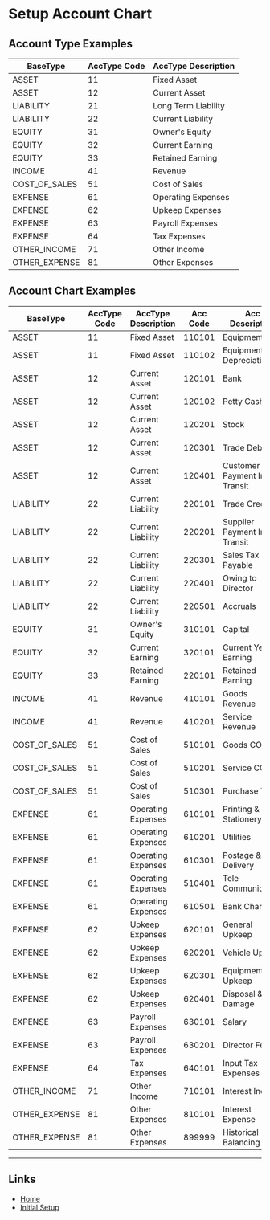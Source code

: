 # Setup Account Chart

## Account Type Examples

| BaseType      | AccType Code | AccType Description |
| ------------- | ------------ | ------------------- |
| ASSET         | 11           | Fixed Asset         |
| ASSET         | 12           | Current Asset       |
| LIABILITY     | 21           | Long Term Liability |
| LIABILITY     | 22           | Current Liability   |
| EQUITY        | 31           | Owner's Equity      |
| EQUITY        | 32           | Current Earning     |
| EQUITY        | 33           | Retained Earning    |
| INCOME        | 41           | Revenue             |
| COST_OF_SALES | 51           | Cost of Sales       |
| EXPENSE       | 61           | Operating Expenses  |
| EXPENSE       | 62           | Upkeep Expenses     |
| EXPENSE       | 63           | Payroll Expenses    |
| EXPENSE       | 64           | Tax Expenses        |
| OTHER_INCOME  | 71           | Other Income        |
| OTHER_EXPENSE | 81           | Other Expenses      |

## Account Chart Examples

| BaseType      | AccType Code | AccType Description | Acc Code | Acc Description             |
| ------------- | ------------ | ------------------- | -------- | --------------------------- |
| ASSET         | 11           | Fixed Asset         | 110101   | Equipment                   |
| ASSET         | 11           | Fixed Asset         | 110102   | Equipment Depreciation      |
| ASSET         | 12           | Current Asset       | 120101   | Bank                        |
| ASSET         | 12           | Current Asset       | 120102   | Petty Cash                  |
| ASSET         | 12           | Current Asset       | 120201   | Stock                       |
| ASSET         | 12           | Current Asset       | 120301   | Trade Debtor                |
| ASSET         | 12           | Current Asset       | 120401   | Customer Payment In Transit |
| LIABILITY     | 22           | Current Liability   | 220101   | Trade Creditor              |
| LIABILITY     | 22           | Current Liability   | 220201   | Supplier Payment In Transit |
| LIABILITY     | 22           | Current Liability   | 220301   | Sales Tax Payable           |
| LIABILITY     | 22           | Current Liability   | 220401   | Owing to Director           |
| LIABILITY     | 22           | Current Liability   | 220501   | Accruals                    |
| EQUITY        | 31           | Owner's Equity      | 310101   | Capital                     |
| EQUITY        | 32           | Current Earning     | 320101   | Current Year Earning        |
| EQUITY        | 33           | Retained Earning    | 220101   | Retained Earning            |
| INCOME        | 41           | Revenue             | 410101   | Goods Revenue               |
| INCOME        | 41           | Revenue             | 410201   | Service Revenue             |
| COST_OF_SALES | 51           | Cost of Sales       | 510101   | Goods COS                   |
| COST_OF_SALES | 51           | Cost of Sales       | 510201   | Service COS                 |
| COST_OF_SALES | 51           | Cost of Sales       | 510301   | Purchase Tax                |
| EXPENSE       | 61           | Operating Expenses  | 610101   | Printing & Stationery       |
| EXPENSE       | 61           | Operating Expenses  | 610201   | Utilities                   |
| EXPENSE       | 61           | Operating Expenses  | 610301   | Postage & Delivery          |
| EXPENSE       | 61           | Operating Expenses  | 510401   | Tele Communication          |
| EXPENSE       | 61           | Operating Expenses  | 610501   | Bank Charges                |
| EXPENSE       | 62           | Upkeep Expenses     | 620101   | General Upkeep              |
| EXPENSE       | 62           | Upkeep Expenses     | 620201   | Vehicle Upkeep              |
| EXPENSE       | 62           | Upkeep Expenses     | 620301   | Equipment Upkeep            |
| EXPENSE       | 62           | Upkeep Expenses     | 620401   | Disposal & Damage           |
| EXPENSE       | 63           | Payroll Expenses    | 630101   | Salary                      |
| EXPENSE       | 63           | Payroll Expenses    | 630201   | Director Fee                |
| EXPENSE       | 64           | Tax Expenses        | 640101   | Input Tax Expenses          |
| OTHER_INCOME  | 71           | Other Income        | 710101   | Interest Income             |
| OTHER_EXPENSE | 81           | Other Expenses      | 810101   | Interest Expense            |
| OTHER_EXPENSE | 81           | Other Expenses      | 899999   | Historical Balancing        |

---

## Links

- [Home](../../README.md)
- [Initial Setup](../initial_setup/initial_setup.md)
